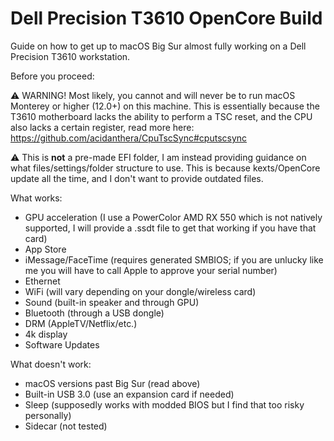 # Dell Precision T3610 OpenCore Build
Guide on how to get up to macOS Big Sur almost fully working on a Dell Precision T3610 workstation. 

Before you proceed:


⚠ WARNING! Most likely, you cannot and will never be to run macOS Monterey or higher (12.0+) on this machine. This is essentially because the T3610 motherboard lacks the ability to perform a TSC reset, and the CPU also lacks a certain register, read more here: https://github.com/acidanthera/CpuTscSync#cputscsync


⚠ This is **not** a pre-made EFI folder, I am instead providing guidance on what files/settings/folder structure to use. This is because kexts/OpenCore update all the time, and I don't want to provide outdated files.  


What works:
- GPU acceleration (I use a PowerColor AMD RX 550 which is not natively supported, I will provide a .ssdt file to get that working if you have that card)
- App Store
- iMessage/FaceTime (requires generated SMBIOS; if you are unlucky like me you will have to call Apple to approve your serial number)
- Ethernet
- WiFi (will vary depending on your dongle/wireless card)
- Sound (built-in speaker and through GPU)
- Bluetooth (through a USB dongle)
- DRM (AppleTV/Netflix/etc.)
- 4k display
- Software Updates 

What doesn't work:
- macOS versions past Big Sur (read above)
- Built-in USB 3.0 (use an expansion card if needed)
- Sleep (supposedly works with modded BIOS but I find that too risky personally) 
- Sidecar (not tested)

  
